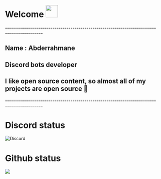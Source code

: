 # **Welcome** <img src="https://media.giphy.com/media/OkJat1YNdoD3W/giphy.gif" width="40px"></img>

**-----------------------------------------------------------------------------------------------**
## Name : **Abderrahmane**

## Discord bots developer 

## I like open source content, so almost all of my projects are open source 💖
**-----------------------------------------------------------------------------------------------**

# Discord status
![Discord](https://discord.c99.nl/widget/theme-3/760952710383665192.png)

# Github status
<img src="https://github-readme-stats.vercel.app/api?username=Abdo30004&count_private=true&show_icons=true&theme=chartreuse-dark&line_height=35&custom_title=My%20Github%20status"></img>

